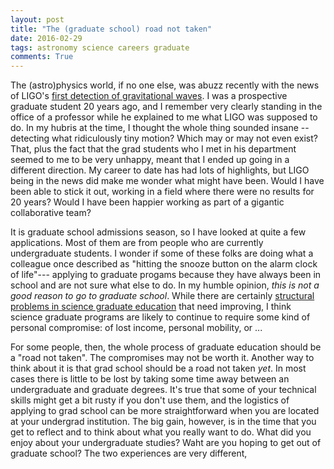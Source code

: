 ```yaml
---
layout: post
title: "The (graduate school) road not taken"
date: 2016-02-29
tags: astronomy science careers graduate
comments: True
---
```


The (astro)physics world, if no one else, was abuzz recently with the news of LIGO's [first detection of gravitational waves](). 
I was a prospective graduate student 20 years ago, and I remember very clearly standing in the office of a professor
while he explained to me what LIGO was supposed to do. In my hubris at the time, I thought the whole thing sounded insane -- 
detecting what ridiculously tiny motion? Which may or may not even exist?
That, plus the fact that the grad students who I met in his department seemed to me to be very unhappy, 
meant that I ended up going in a different direction. My career to date has had lots of highlights,
but LIGO being in the news did make me wonder what might have been. Would I have been
able to stick it out, working in a field where there were no results for 20 years? Would I have
been happier working as part of a gigantic collaborative team? 

It is graduate school admissions season, so I have looked at quite a few applications. Most of them are from
people who are currently undergraduate students. I wonder if some of these folks are
doing what a colleague once described as "hitting the snooze button on the alarm clock of life"---
applying to graduate progams because they have always been in school and are not sure what else to do.
In my humble opinion, *this is not a good reason to go to graduate school*. While there are certainly
[structural problems in science graduate education]() that need improving, I think science graduate
programs are likely to continue to require some kind of personal compromise: of lost income, personal
mobility, or ...

For some people, then, the whole process of graduate education should be a "road not taken". The 
compromises may not be worth it. Another way to think about it is that grad school should be a road not taken
*yet*. In most cases there is little to be lost by taking some time away between an undergraduate and
graduate degrees. It's true that  some of your technical skills might get a bit rusty if you don't use them,
and the logistics of applying to grad school can be more straightforward when you are located at your
undergrad institution.  The big gain, however, is in the time that you get to reflect and to think about 
what you really want to do. What did you enjoy about your undergraduate studies? Waht are you hoping to
get out of graduate school? The two experiences are very different, 
